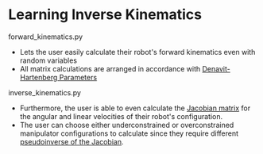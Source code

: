# Learning Inverse Kinematics

forward_kinematics.py
- Lets the user easily calculate their robot's forward kinematics even with random variables
- All matrix calculations are arranged in accordance with [Denavit-Hartenberg Parameters](https://en.wikipedia.org/wiki/Denavit%E2%80%93Hartenberg_parameters)

inverse_kinematics.py
- Furthermore, the user is able to even calculate the [Jacobian matrix](https://en.wikipedia.org/wiki/Jacobian_matrix_and_determinant) for the angular and linear velocities of their robot's configuration.
- The user can choose either underconstrained or overconstrained manipulator configurations to calculate since they require different [pseudoinverse of the Jacobian](https://en.wikipedia.org/wiki/Moore%E2%80%93Penrose_inverse).
